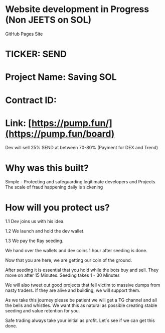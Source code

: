# Website development in Progress (Non JEETS on SOL)
GitHub Pages Site

# TICKER: SEND
# Project Name: Saving SOL
# Contract ID: 
# Link: [https://pump.fun/](https://pump.fun/board)

Dev will sell 25% SEND at between 70-80% (Payment for DEX and Trend)

# Why was this built?
Simple - Protecting and safeguarding legitimate developers and Projects  
The scale of fraud happening daily is sickening

# How will you protect us?
1.1 Dev joins us with his idea.

1.2 We launch and hold the dev wallet.

1.3 We pay the Ray seeding.

We hand over the wallets and dev coins 1 hour after seeding is done.

Now that you are here, we are getting our coin of the ground.

After seeding it is essential that you hold while the bots buy and sell. They move on after 15 Minutes.
Seeding takes 1 - 30 Minutes 

We will also tweet out good projects that fell victim to massive dumps from nasty traders. If they are alive and building, we will support them.

As we take this journey please be patient we will get a TG channel and all the bells and whistles.
We want this as natural as possible creating stable seeding and value retention for you.

Safe trading always take your initial as profit.
Let`s see if we can get this done.
